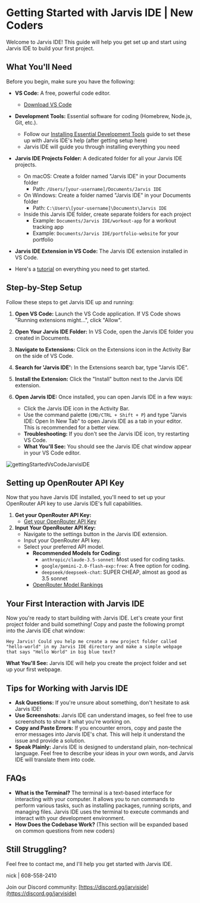 # Getting Started with Jarvis IDE | New Coders

Welcome to Jarvis IDE! This guide will help you get set up and start using Jarvis IDE to build your first project.

## What You'll Need

Before you begin, make sure you have the following:

-   **VS Code:** A free, powerful code editor.
    -   [Download VS Code](https://code.visualstudio.com/)
-   **Development Tools:** Essential software for coding (Homebrew, Node.js, Git, etc.).
    -   Follow our [Installing Essential Development Tools](installing-dev-essentials.md) guide to set these up with Jarvis IDE's help (after getting setup here)
    -   Jarvis IDE will guide you through installing everything you need
-   **Jarvis IDE Projects Folder:** A dedicated folder for all your Jarvis IDE projects.
    -   On macOS: Create a folder named "Jarvis IDE" in your Documents folder
        -   Path: `/Users/[your-username]/Documents/Jarvis IDE`
    -   On Windows: Create a folder named "Jarvis IDE" in your Documents folder
        -   Path: `C:\Users\[your-username]\Documents\Jarvis IDE`
    -   Inside this Jarvis IDE folder, create separate folders for each project
        -   Example: `Documents/Jarvis IDE/workout-app` for a workout tracking app
        -   Example: `Documents/Jarvis IDE/portfolio-website` for your portfolio
-   **Jarvis IDE Extension in VS Code:** The Jarvis IDE extension installed in VS Code.

-   Here's a [tutorial](https://www.youtube.com/watch?v=N4td-fKhsOQ) on everything you need to get started.

## Step-by-Step Setup

Follow these steps to get Jarvis IDE up and running:

1. **Open VS Code:** Launch the VS Code application. If VS Code shows "Running extensions might...", click "Allow".

2. **Open Your Jarvis IDE Folder:** In VS Code, open the Jarvis IDE folder you created in Documents.

3. **Navigate to Extensions:** Click on the Extensions icon in the Activity Bar on the side of VS Code.

4. **Search for 'Jarvis IDE':** In the Extensions search bar, type "Jarvis IDE".

5. **Install the Extension:** Click the "Install" button next to the Jarvis IDE extension.

6. **Open Jarvis IDE:** Once installed, you can open Jarvis IDE in a few ways:
    - Click the Jarvis IDE icon in the Activity Bar.
    - Use the command palette (`CMD/CTRL + Shift + P`) and type "Jarvis IDE: Open In New Tab" to open Jarvis IDE as a tab in your editor. This is recommended for a better view.
    - **Troubleshooting:** If you don't see the Jarvis IDE icon, try restarting VS Code.
    - **What You'll See:** You should see the Jarvis IDE chat window appear in your VS Code editor.

![gettingStartedVsCodeJarvisIDE](https://github.com/user-attachments/assets/622b4bb7-859b-4c2e-b87b-c12e3eabefb8)

## Setting up OpenRouter API Key

Now that you have Jarvis IDE installed, you'll need to set up your OpenRouter API key to use Jarvis IDE's full capabilities.

1.  **Get your OpenRouter API Key:**
    -   [Get your OpenRouter API Key](https://openrouter.ai/)
2.  **Input Your OpenRouter API Key:**
    -   Navigate to the settings button in the Jarvis IDE extension.
    -   Input your OpenRouter API key.
    -   Select your preferred API model.
        -   **Recommended Models for Coding:**
            -   `anthropic/claude-3.5-sonnet`: Most used for coding tasks.
            -   `google/gemini-2.0-flash-exp:free`: A free option for coding.
            -   `deepseek/deepseek-chat`: SUPER CHEAP, almost as good as 3.5 sonnet
        -   [OpenRouter Model Rankings](https://openrouter.ai/rankings/programming)

## Your First Interaction with Jarvis IDE

Now you're ready to start building with Jarvis IDE. Let's create your first project folder and build something! Copy and paste the following prompt into the Jarvis IDE chat window:

```
Hey Jarvis! Could you help me create a new project folder called "hello-world" in my Jarvis IDE directory and make a simple webpage that says "Hello World" in big blue text?
```

**What You'll See:** Jarvis IDE will help you create the project folder and set up your first webpage.

## Tips for Working with Jarvis IDE

-   **Ask Questions:** If you're unsure about something, don't hesitate to ask Jarvis IDE!
-   **Use Screenshots:** Jarvis IDE can understand images, so feel free to use screenshots to show it what you're working on.
-   **Copy and Paste Errors:** If you encounter errors, copy and paste the error messages into Jarvis IDE's chat. This will help it understand the issue and provide a solution.
-   **Speak Plainly:** Jarvis IDE is designed to understand plain, non-technical language. Feel free to describe your ideas in your own words, and Jarvis IDE will translate them into code.

## FAQs

-   **What is the Terminal?** The terminal is a text-based interface for interacting with your computer. It allows you to run commands to perform various tasks, such as installing packages, running scripts, and managing files. Jarvis IDE uses the terminal to execute commands and interact with your development environment.
-   **How Does the Codebase Work?** (This section will be expanded based on common questions from new coders)

## Still Struggling?

Feel free to contact me, and I'll help you get started with Jarvis IDE.

nick | 608-558-2410

Join our Discord community: [https://discord.gg/jarviside](https://discord.gg/jarviside)
